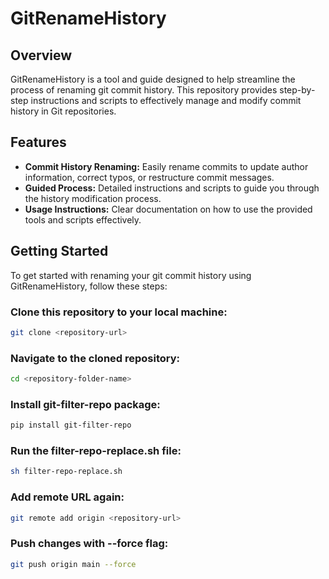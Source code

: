 # GitRenameHistory

## Overview

GitRenameHistory is a tool and guide designed to help streamline the process of renaming git commit history. This repository provides step-by-step instructions and scripts to effectively manage and modify commit history in Git repositories.

## Features

- **Commit History Renaming:** Easily rename commits to update author information, correct typos, or restructure commit messages.
- **Guided Process:** Detailed instructions and scripts to guide you through the history modification process.
- **Usage Instructions:** Clear documentation on how to use the provided tools and scripts effectively.

## Getting Started

To get started with renaming your git commit history using GitRenameHistory, follow these steps:

### Clone this repository to your local machine:

```bash
git clone <repository-url>
```

### Navigate to the cloned repository:

```bash
cd <repository-folder-name>
```

### Install git-filter-repo package:

```bash
pip install git-filter-repo
```

### Run the filter-repo-replace.sh file:

```bash
sh filter-repo-replace.sh
```

### Add remote URL again:

```bash
git remote add origin <repository-url>
```

### Push changes with --force flag:

```bash
git push origin main --force
```
